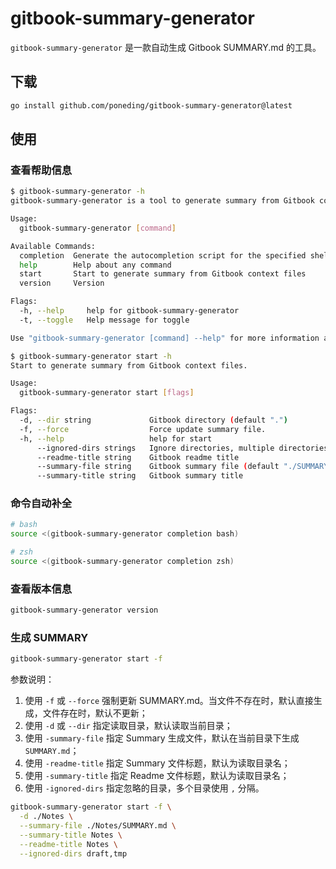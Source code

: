 # gitbook-summary-generator

`gitbook-summary-generator` 是一款自动生成 Gitbook SUMMARY.md 的工具。

## 下载

```bash
go install github.com/poneding/gitbook-summary-generator@latest
```

## 使用

### 查看帮助信息

```bash
$ gitbook-summary-generator -h
gitbook-summary-generator is a tool to generate summary from Gitbook context files. version: v1.1.0

Usage:
  gitbook-summary-generator [command]

Available Commands:
  completion  Generate the autocompletion script for the specified shell
  help        Help about any command
  start       Start to generate summary from Gitbook context files
  version     Version

Flags:
  -h, --help     help for gitbook-summary-generator
  -t, --toggle   Help message for toggle

Use "gitbook-summary-generator [command] --help" for more information about a command.

$ gitbook-summary-generator start -h
Start to generate summary from Gitbook context files.

Usage:
  gitbook-summary-generator start [flags]

Flags:
  -d, --dir string             Gitbook directory (default ".")
  -f, --force                  Force update summary file.
  -h, --help                   help for start
      --ignored-dirs strings   Ignore directories, multiple directories seperated by comma.
      --readme-title string    Gitbook readme title
      --summary-file string    Gitbook summary file (default "./SUMMARY.md")
      --summary-title string   Gitbook summary title
```

### 命令自动补全

```bash
# bash
source <(gitbook-summary-generator completion bash)

# zsh
source <(gitbook-summary-generator completion zsh)
```

### 查看版本信息

```bash
gitbook-summary-generator version
```

### 生成 SUMMARY

```bash
gitbook-summary-generator start -f
```

参数说明：

1. 使用 `-f` 或 `--force` 强制更新 SUMMARY.md。当文件不存在时，默认直接生成，文件存在时，默认不更新；
2. 使用 `-d` 或 `--dir` 指定读取目录，默认读取当前目录；
3. 使用 `-summary-file` 指定 Summary 生成文件，默认在当前目录下生成 `SUMMARY.md`；
4. 使用 `-readme-title` 指定 Summary 文件标题，默认为读取目录名；
5. 使用 `-summary-title` 指定 Readme 文件标题，默认为读取目录名；
6. 使用 `-ignored-dirs` 指定忽略的目录，多个目录使用 `,` 分隔。

```bash
gitbook-summary-generator start -f \
  -d ./Notes \
  --summary-file ./Notes/SUMMARY.md \
  --summary-title Notes \
  --readme-title Notes \
  --ignored-dirs draft,tmp
```
